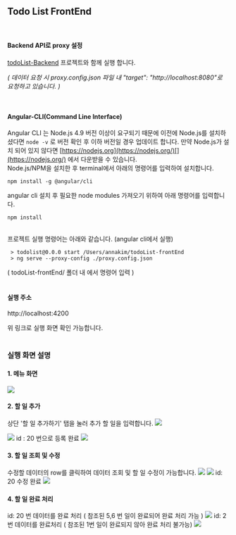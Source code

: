 
##  Todo List FrontEnd   
​  
  
  
  
  
  
  
  
  
#### Backend API로 proxy 설정
 [todoList-Backend](https://github.com/annajinee/todoList-backEnd) 프로젝트와 함께 실행 합니다.
  

*( 데이터 요청 시 proxy.config.json 파일 내 "target": "http://localhost:8080"로 요청하고 있습니다. )* 

 
<br>  
  

#### Angular-CLI(Command Line Interface)

 Angular CLI 는 Node.js 4.9 버전 이상이 요구되기 때문에 이전에 Node.js를 설치하셨다면 `node -v` 로 버전 확인 후 이하 버전일 경우 업데이트 합니다.
 만약 Node.js가 설치 되어 있지 않다면 [https://nodejs.org](https://nodejs.org/)[](https://nodejs.org/) 에서 다운받을 수 있습니다. 
 <br>
Node.js/NPM을 설치한 후 terminal에서 아래의 명령어를 입력하여 설치합니다.

    npm install -g @angular/cli

angular cli 설치 후 필요한 node modules 가져오기 위하여 아래 명령어를 입력합니다. 

    npm install


<br>프로젝트 실행 명령어는 아래와 같습니다.
(angular cli에서 실행)  
  
     
     > todolist@0.0.0 start /Users/annakim/todoList-frontEnd
     > ng serve --proxy-config ./proxy.config.json

  ( todoList-frontEnd/ 폴더 내 에서 명령어 입력 )          
<br>  
#### 실행 주소   
  
 http://localhost:4200

위 링크로 실행 화면 확인 가능합니다. 
<br>
<br>
### 실행 화면 설명
#### 1. 메뉴 화면
<img src="http://drive.google.com/uc?export=view&id=1lcuvYchTUzY3lb6t5JEjH96vIP7LjpiR"/>

####  2. 할 일 추가

상단 '할 일 추가하기' 탭을 눌러 추가 할 일을 입력합니다.
<img src="http://drive.google.com/uc?export=view&id=1spsAgVXYVj6eJei05OGKCq4W_RcqqKAA"/>

<img src="http://drive.google.com/uc?export=view&id=19XVlaFCip-EGEOYErMMVI1aqMtGpBfcm">
id : 20 번으로 등록 완료
<img src="http://drive.google.com/uc?export=view&id=1yDVgME92TVaBQdfDEeTarRzO21lE-P6a">

#### 3. 할 일 조회 및 수정
수정할 데이터의 row를 클릭하여 데이터 조회 및 할 일 수정이 가능합니다.
<img src="http://drive.google.com/uc?export=view&id=1VsnJBUsWQjm2kFwJlf6gjW444UHbG9CH">
<img src="http://drive.google.com/uc?export=view&id=1sKF6av1dmYTLX7kAbt6ZFnHpMnb7bMdc">
id: 20 수정 완료 
<img src ="http://drive.google.com/uc?export=view&id=1NX5Y0I5tJE1v5Md_noQrHhryD0u_y_Yz">

#### 4. 할 일 완료 처리
id: 20 번 데이터를 완료 처리
( 참조된 5,6 번 일이 완료되어 완료 처리 가능 )
<img src="http://drive.google.com/uc?export=view&id=1MLfEW4SfsHc0gisfMwkn4LH0fN_vwnv7">
id: 2 번 데이터를 완료처리
( 참조된 1번 일이 완료되지 않아 완료 처리 불가능)
<img src="http://drive.google.com/uc?export=view&id=18sCHn3F9M5D-S2wBPGaUzC3DFerYwIRm">
